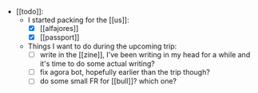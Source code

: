 - [[todo]]:
    - I started packing for the [[us]]:
        - [x] [[alfajores]]
        - [x] [[passport]]
    - Things I want to do during the upcoming trip:
        - [ ] write in the [[zine]], I've been writing in my head for a while and it's time to do some actual writing?
        - [ ] fix agora bot, hopefully earlier than the trip though?
        - [ ] do some small FR for [[bull]]? which one?
